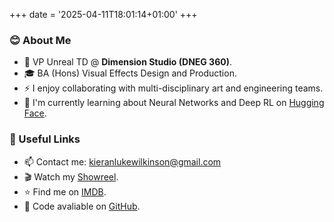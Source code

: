 +++
date = '2025-04-11T18:01:14+01:00'
+++

### 😊 About Me

- 💼 VP Unreal TD @ **Dimension Studio (DNEG 360)**.
- 🎓 BA (Hons) Visual Effects Design and Production.
- ⚡ I enjoy collaborating with multi-disciplinary art and engineering teams.
- 🌱 I'm currently learning about Neural Networks and Deep RL on [Hugging Face](https://huggingface.co/learn/deep-rl-course/unit0/introduction).

### 🔗 Useful Links
- 📫 Contact me: kieranlukewilkinson@gmail.com
- 🎬 Watch my [Showreel](https://vimeo.com/kieranwilkinson/showreel).
- ⭐ Find me on [IMDB](https://www.imdb.com/name/nm9830486/).
- 🔨 Code avaliable on [GitHub](https://github.com/kieranwilkinson?tab=repositories).